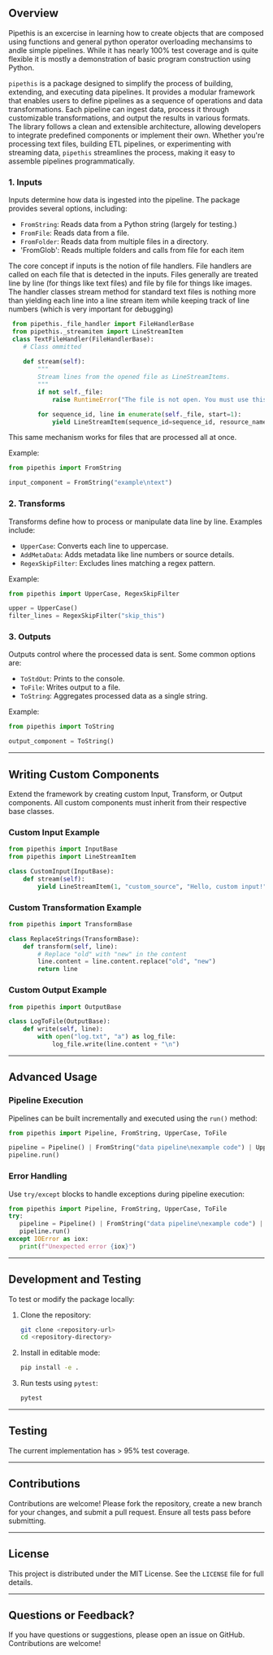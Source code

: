 
## Overview

Pipethis is an excercise in learning how to create objects that are composed using functions and general python
operator overloading mechansims to andle simple pipelines.  While it has nearly 100% test coverage and is quite 
flexible it is mostly a demonstration of basic program construction using Python.

`pipethis` is a package designed to simplify the process of building, extending, and executing data pipelines.
It provides a modular framework that enables users to define pipelines as a sequence of operations and data 
transformations. Each pipeline can ingest data, process it through customizable transformations, and output 
the results in various formats. The library follows a clean and extensible architecture, allowing developers to
integrate predefined components or implement their own. Whether you're processing text files, building ETL pipelines, 
or experimenting with streaming data, `pipethis` streamlines the process, making it easy to assemble 
pipelines programmatically.


### **1. Inputs**
Inputs determine how data is ingested into the pipeline. The package provides several options, including:
- `FromString`: Reads data from a Python string (largely for testing.)
- `FromFile`: Reads data from a file.
- `FromFolder`: Reads data from multiple files in a directory.
- 'FromGlob': Reads multiple folders and calls from file for each item

The core concept if inputs is the notion of file handlers. File handlers are called on each file that is detected
in the inputs.  Files generally are treated line by line (for things like text files) and file by file for things
like images.  The handler classes stream method for standard text files is nothing more than yielding each line into
a line stream item while keeping track of line numbers (which is very important for debugging)

```python
 from pipethis._file_handler import FileHandlerBase
 from pipethis._streamitem import LineStreamItem
 class TextFileHandler(FileHandlerBase):
    # Class ommitted
    
    def stream(self):
        """
        Stream lines from the opened file as LineStreamItems.
        """
        if not self._file:
            raise RuntimeError("The file is not open. You must use this file_handler in a context manager.")

        for sequence_id, line in enumerate(self._file, start=1):
            yield LineStreamItem(sequence_id=sequence_id, resource_name=(self.file_path), data=line.strip())
   ```

This same mechanism works for files that are processed all at once.

Example:
```python
from pipethis import FromString

input_component = FromString("example\ntext")
```

### **2. Transforms**
Transforms define how to process or manipulate data line by line. Examples include:
- `UpperCase`: Converts each line to uppercase.
- `AddMetaData`: Adds metadata like line numbers or source details.
- `RegexSkipFilter`: Excludes lines matching a regex pattern.

Example:
```python
from pipethis import UpperCase, RegexSkipFilter

upper = UpperCase()
filter_lines = RegexSkipFilter("skip_this")
```

### **3. Outputs**
Outputs control where the processed data is sent. Some common options are:
- `ToStdOut`: Prints to the console.
- `ToFile`: Writes output to a file.
- `ToString`: Aggregates processed data as a single string.

Example:
```python
from pipethis import ToString

output_component = ToString()
```

---

## Writing Custom Components

Extend the framework by creating custom Input, Transform, or Output components. All custom components must inherit from their respective base classes.

### Custom Input Example
```python
from pipethis import InputBase
from pipethis import LineStreamItem

class CustomInput(InputBase):
    def stream(self):
        yield LineStreamItem(1, "custom_source", "Hello, custom input!")
```

### Custom Transformation Example
```python
from pipethis import TransformBase

class ReplaceStrings(TransformBase):
    def transform(self, line):
        # Replace "old" with "new" in the content
        line.content = line.content.replace("old", "new")
        return line
```

### Custom Output Example
```python
from pipethis import OutputBase

class LogToFile(OutputBase):
    def write(self, line):
        with open("log.txt", "a") as log_file:
            log_file.write(line.content + "\n")
```

---

## Advanced Usage

### Pipeline Execution
Pipelines can be built incrementally and executed using the `run()` method:
```python
from pipethis import Pipeline, FromString, UpperCase, ToFile

pipeline = Pipeline() | FromString("data pipeline\nexample code") | UpperCase() | ToFile("output.txt")
pipeline.run()
```

### Error Handling
Use `try/except` blocks to handle exceptions during pipeline execution:
```python
from pipethis import Pipeline, FromString, UpperCase, ToFile
try:
   pipeline = Pipeline() | FromString("data pipeline\nexample code") | UpperCase() | ToFile("output.txt")
   pipeline.run()
except IOError as iox:
   print(f"Unexpected error {iox}")
```

---

## Development and Testing

To test or modify the package locally:

1. Clone the repository:
   ```bash
   git clone <repository-url>
   cd <repository-directory>
   ```

2. Install in editable mode:
   ```bash
   pip install -e .
   ```

3. Run tests using `pytest`:
   ```bash
   pytest
   ```

---
## Testing
The current implementation has > 95% test coverage.

---
## Contributions

Contributions are welcome! Please fork the repository, create a new branch for your changes, and submit a pull request. Ensure all tests pass before submitting.

---

## License

This project is distributed under the MIT License. See the `LICENSE` file for full details.

---

## Questions or Feedback?

If you have questions or suggestions, please open an issue on GitHub. Contributions are welcome!